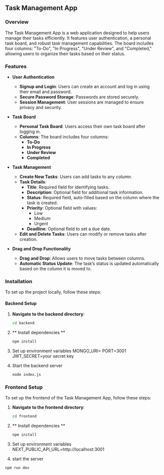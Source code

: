 ## Task Management App

### Overview

The Task Management App is a web application designed to help users manage their tasks efficiently. It features user authentication, a personal task board, and robust task management capabilities. The board includes four columns: "To-Do", "In Progress", "Under Review", and "Completed," allowing users to organize their tasks based on their status.

### Features

- **User Authentication**

  - **Signup and Login**: Users can create an account and log in using their email and password.
  - **Secure Password Storage**: Passwords are stored securely.
  - **Session Management**: User sessions are managed to ensure privacy and security.

- **Task Board**

  - **Personal Task Board**: Users access their own task board after logging in.
  - **Columns**: The board includes four columns:
    - **To-Do**
    - **In Progress**
    - **Under Review**
    - **Completed**

- **Task Management**

  - **Create New Tasks**: Users can add tasks to any column.
  - **Task Details**:
    - **Title**: Required field for identifying tasks.
    - **Description**: Optional field for additional task information.
    - **Status**: Required field, auto-filled based on the column where the task is created.
    - **Priority**: Optional field with values:
      - Low
      - Medium
      - Urgent
    - **Deadline**: Optional field to set a due date.
  - **Edit and Delete Tasks**: Users can modify or remove tasks after creation.

- **Drag and Drop Functionality**
  - **Drag and Drop**: Allows users to move tasks between columns.
  - **Automatic Status Update**: The task’s status is updated automatically based on the column it is moved to.

### Installation

To set up the project locally, follow these steps:

#### Backend Setup

1. **Navigate to the backend directory**:
   ```bash
   cd backend
   ```
2. \*\* Install dependencies \*\*

   ```bash
   npm install
   ```

3. Set up environment variables
   MONGO_URI=<your-mongo-uri>
   PORT=3001
   JWT_SECRET=your secret key

4. Start the backend server
   ```bash
   node index.js
   ```

### Frontend Setup

To set up the frontend of the Task Management App, follow these steps:

1. **Navigate to the frontend directory**:

   ```bash
   cd frontend

   ```

2. \*\* Install dependencies \*\*

   ```bash
   npm install
   ```

3. Set up environment variables
   NEXT_PUBLIC_API_URL=http://localhost:3001

4. start the server

```bash
npm run dev
```
